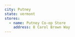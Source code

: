 ```yaml
---
city: Putney
state: vermont
stores:
  - name: Putney Co-op Store
    address: 8 Carol Brown Way
---
```

